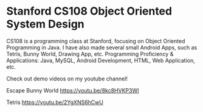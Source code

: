 # Stanford CS108 Object Oriented System Design
CS108 is a programming class at Stanford, focusing on Object Oriented Programming in Java. I have also made several small Android Apps, such as Tetris, Bunny World,  Drawing App, etc. 
Programming Proficiency & Applications: Java, MySQL, Android Development, HTML, Web Application, etc.

Check out demo videos on my youtube channel!

Escape Bunny World
https://youtu.be/8kc8HVKP3WI

Tetris
https://youtu.be/2YgXNS6hCwU

